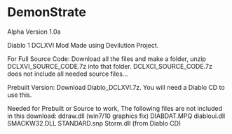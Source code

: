 # DemonStrate
Alpha Version 1.0a

Diablo 1 DCLXVI Mod Made using Devilution Project.

For Full Source Code:
Download all the files and make a folder,
unzip DCLXVI_SOURCE_CODE.7z into that folder.
DCLXCI_SOURCE_CODE.7z does not include all needed source files...

Prebuilt Version:
Download Diablo_DCLXVI.7z.
You will need a Diablo CD to use this.

Needed for Prebuilt or Source to work,
The following files are not included in this download:
ddraw.dll (win7/10 graphics fix)
DIABDAT.MPQ
diabloui.dll
SMACKW32.DLL
STANDARD.snp
Storm.dll (from Diablo CD)
